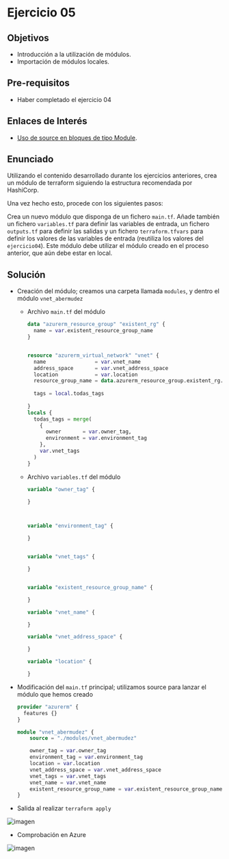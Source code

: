 # Ejercicio 05

## Objetivos

- Introducción a la utilización de módulos.
- Importación de módulos locales.

## Pre-requisitos

- Haber completado el ejercicio 04

## Enlaces de Interés

- [Uso de source en bloques de tipo Module](https://developer.hashicorp.com/terraform/language/modules/sources).

## Enunciado

Utilizando el contenido desarrollado durante los ejercicios anteriores, crea un módulo de terraform siguiendo la estructura recomendada por HashiCorp.

Una vez hecho esto, procede con los siguientes pasos:

Crea un nuevo módulo que disponga de un fichero `main.tf`. Añade también un fichero `variables.tf` para definir las variables de entrada, un fichero `outputs.tf` para definir las salidas y un fichero `terraform.tfvars` para definir los valores de las variables de entrada (reutiliza los valores del `ejercicio04`). Este módulo debe utilizar el módulo creado en el proceso anterior, que aún debe estar en local.


## Solución

- Creación del módulo; creamos una carpeta llamada `modules`, y dentro el módulo `vnet_abermudez`

  - Archivo `main.tf` del módulo

    ```terraform
    data "azurerm_resource_group" "existent_rg" {
      name = var.existent_resource_group_name
    }
    
    
    resource "azurerm_virtual_network" "vnet" {
      name                = var.vnet_name
      address_space       = var.vnet_address_space
      location            = var.location
      resource_group_name = data.azurerm_resource_group.existent_rg.name
      
      tags = local.todas_tags
        
    }
    locals {
      todas_tags = merge(
        {
          owner       = var.owner_tag,
          environment = var.environment_tag
        },
        var.vnet_tags
      )
    }
    ```
  - Archivo `variables.tf` del módulo
    ```terraform
    variable "owner_tag" {
    
    }
    
    
    
    variable "environment_tag" {
    
    }
    
    
    variable "vnet_tags" {
    
    }
    
    
    variable "existent_resource_group_name" {
    
    }
    
    variable "vnet_name" {
    
    }
    
    variable "vnet_address_space" {
    
    }
    
    variable "location" {
    
    }
    
    ```












- Modificación del `main.tf` principal; utilizamos source para lanzar el módulo que hemos creado

  ```terraform
  provider "azurerm" {
    features {}
  }
  
  module "vnet_abermudez" {
      source = "./modules/vnet_abermudez"
  
      owner_tag = var.owner_tag
      environment_tag = var.environment_tag
      location = var.location
      vnet_address_space = var.vnet_address_space
      vnet_tags = var.vnet_tags
      vnet_name = var.vnet_name
      existent_resource_group_name = var.existent_resource_group_name
  }

  ```

- Salida al realizar `terraform apply`

![imagen](https://github.com/user-attachments/assets/ad8a34f9-f9be-44e4-9068-9654621d117f)

- Comprobación en Azure

![imagen](https://github.com/user-attachments/assets/3215371d-deeb-4a8b-9280-60245ac75da4)



  
